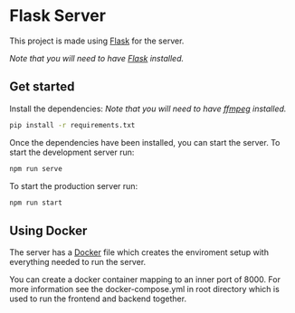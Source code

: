 # Flask Server

This project is made using [Flask](https://flask.palletsprojects.com/en/1.1.x/) for the server.

*Note that you will need to have [Flask](https://flask.palletsprojects.com/en/1.1.x/) installed.*


## Get started

Install the dependencies:
*Note that you will need to have [ffmpeg](https://www.ffmpeg.org/) installed.*

```bash
pip install -r requirements.txt
```

Once the dependencies have been installed, you can start the server. To start the development server run:

```bash
npm run serve
```
To start the production server run:
```bash
npm run start
```

## Using Docker
The server has a [Docker](https://www.docker.com/)  file which creates the enviroment setup with everything needed to run the server.

You can create a docker container mapping to an inner port of 8000. For more information see the docker-compose.yml in root directory which is used to run the frontend and backend together.